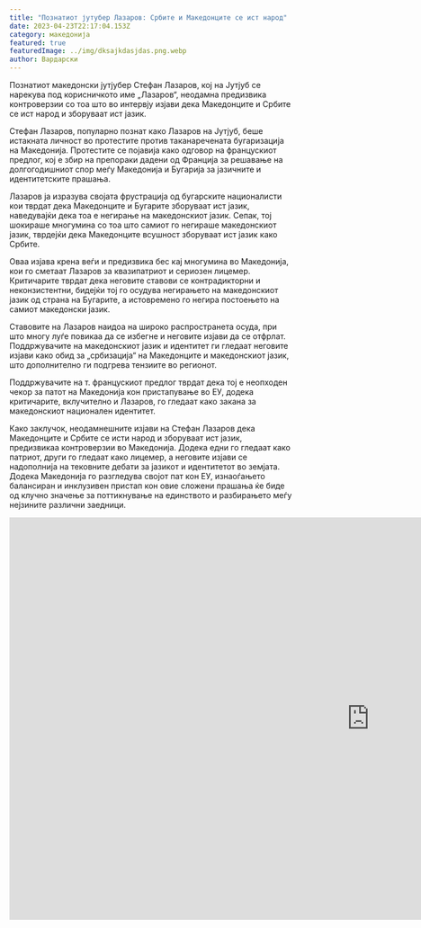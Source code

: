 ```yaml
---
title: "Познатиот јутубер Лазаров: Србите и Македонците се ист народ"
date: 2023-04-23T22:17:04.153Z
category: македонија
featured: true
featuredImage: ../img/dksajkdasjdas.png.webp
author: Вардарски
---
```


Познатиот македонски јутјубер Стефан Лазаров, кој на Јутјуб се нарекува под корисничкото име „Лазаров“, неодамна предизвика контроверзии со тоа што во интервју изјави дека Македонците и Србите се ист народ и зборуваат ист јазик.

Стефан Лазаров, популарно познат како Лазаров на Јутјуб, беше истакната личност во протестите против таканаречената бугаризација на Македонија. Протестите се појавија како одговор на францускиот предлог, кој е збир на препораки дадени од Франција за решавање на долгогодишниот спор меѓу Македонија и Бугарија за јазичните и идентитетските прашања.

Лазаров ја изразува својата фрустрација од бугарските националисти кои тврдат дека Македонците и Бугарите зборуваат ист јазик, наведувајќи дека тоа е негирање на македонскиот јазик. Сепак, тој шокираше многумина со тоа што самиот го негираше македонскиот јазик, тврдејќи дека Македонците всушност зборуваат ист јазик како Србите.

Оваа изјава крена веѓи и предизвика бес кај многумина во Македонија, кои го сметаат Лазаров за квазипатриот и сериозен лицемер. Критичарите тврдат дека неговите ставови се контрадикторни и неконзистентни, бидејќи тој го осудува негирањето на македонскиот јазик од страна на Бугарите, а истовремено го негира постоењето на самиот македонски јазик.

Ставовите на Лазаров наидоа на широко распространета осуда, при што многу луѓе повикаа да се избегне и неговите изјави да се отфрлат. Поддржувачите на македонскиот јазик и идентитет ги гледаат неговите изјави како обид за „србизација“ на Македонците и македонскиот јазик, што дополнително ги подгрева тензиите во регионот.

Поддржувачите на т. францускиот предлог тврдат дека тој е неопходен чекор за патот на Македонија кон пристапување во ЕУ, додека критичарите, вклучително и Лазаров, го гледаат како закана за македонскиот национален идентитет.

Како заклучок, неодамнешните изјави на Стефан Лазаров дека Македонците и Србите се исти народ и зборуваат ист јазик, предизвикаа контроверзии во Македонија. Додека едни го гледаат како патриот, други го гледаат како лицемер, а неговите изјави се надополнија на тековните дебати за јазикот и идентитетот во земјата. Додека Македонија го разгледува својот пат кон ЕУ, изнаоѓањето балансиран и инклузивен пристап кон овие сложени прашања ќе биде од клучно значење за поттикнување на единството и разбирањето меѓу нејзините различни заедници.

<iframe width="1280" height="716" src="https://www.youtube.com/embed/vyaRH4riSII" title="Лазаров: Србите и Македонците се ист народ" frameborder="0" allow="accelerometer; autoplay; clipboard-write; encrypted-media; gyroscope; picture-in-picture; web-share" allowfullscreen></iframe>
